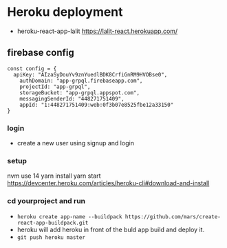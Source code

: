 # Heroku deployment

- heroku-react-app-lalit
https://lalit-react.herokuapp.com/ 

## firebase config
```
const config = {
  apiKey: "AIzaSyDouYv9znYuedlBDK8CrfiGnRM9HVOBse0",
    authDomain: "app-grpql.firebaseapp.com",
    projectId: "app-grpql",
    storageBucket: "app-grpql.appspot.com",
    messagingSenderId: "448271751409",
    appId: "1:448271751409:web:0f3b07e8525fbe12a33150"
}
```

### login
- create a new user using signup and login

### setup
nvm use 14
yarn install
yarn start
https://devcenter.heroku.com/articles/heroku-cli#download-and-install 

### cd yourproject and run
- `heroku create app-name --buildpack https://github.com/mars/create-react-app-buildpack.git`
- heroku will add heroku in front of the buld app build and deploy it.
- `git push heroku master`

